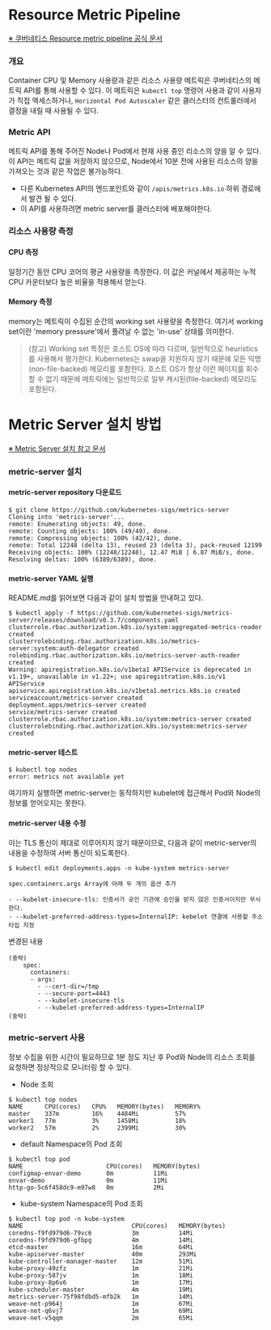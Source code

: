 # Resource Metric Pipeline

[※ 쿠버네티스 Resource metric pipeline 공식 문서](https://kubernetes.io/ko/docs/tasks/debug-application-cluster/resource-metrics-pipeline/)

### 개요

Container CPU 및 Memory 사용량과 같은 리소스 사용량 메트릭은 쿠버네티스의 메트릭 API를 통해 사용할 수 있다. 이 메트릭은 `kubectl top` 명령어 사용과 같이 사용자가 직접 액세스하거나, `Horizontal Pod Autoscaler` 같은 클러스터의 컨트롤러에서 결정을 내릴 때 사용될 수 있다.

### Metric API

메트릭 API를 통해 주어진 Node나 Pod에서 현재 사용 중인 리소스의 양을 알 수 있다. 이 API는 메트릭 값을 저장하지 않으므로, Node에서 10분 전에 사용된 리소스의 양을 가져오는 것과 같은 작업은 불가능하다.

* 다른 Kubernetes API의 엔드포인트와 같이 `/apis/metrics.k8s.io` 하위 경로에서 발견 될 수 있다.
* 이 API를 사용하려면 metric server를 클러스터에 배포해야한다.

### 리소스 사용량 측정

#### CPU 측정

일정기간 동안 CPU 코어의 평균 사용량을 측정한다. 이 값은 커널에서 제공하는 누적 CPU 카운터보다 높은 비율을 적용해서 얻는다.

#### Memory 측정

memory는 메트릭이 수집된 순간의 working set 사용량을 측정한다. 여기서 working set이란 'memory pressure'에서 풀려날 수 없는 'in-use' 상태를 의미한다. 

> (참고) Working set 특정은 호스트 OS에 따라 다르며, 일반적으로 heuristics를 사용해서 평가한다. Kubernetes는 swap을 지원하지 않기 때문에 모든 익명(non-file-backed) 메모리를 포함한다. 호스트 OS가 항상 이런 페이지를 회수할 수 없기 때문에 메트릭에는 일반적으로 일부 캐시된(file-backed) 메모리도 포함된다. 

# Metric Server 설치 방법

[※ Metric Server 설치 참고 문서](https://blog.naver.com/isc0304/221860790762)

### metric-server 설치

#### metric-server repository 다운로드

```
$ git clone https://github.com/kubernetes-sigs/metrics-server
Cloning into 'metrics-server'...
remote: Enumerating objects: 49, done.
remote: Counting objects: 100% (49/49), done.
remote: Compressing objects: 100% (42/42), done.
remote: Total 12248 (delta 13), reused 23 (delta 3), pack-reused 12199
Receiving objects: 100% (12248/12248), 12.47 MiB | 6.87 MiB/s, done.
Resolving deltas: 100% (6389/6389), done.
```

#### metric-server YAML 실행

README.md를 읽어보면 다음과 같이 설치 방법을 안내하고 있다.
```
$ kubectl apply -f https://github.com/kubernetes-sigs/metrics-server/releases/download/v0.3.7/components.yaml
clusterrole.rbac.authorization.k8s.io/system:aggregated-metrics-reader created
clusterrolebinding.rbac.authorization.k8s.io/metrics-server:system:auth-delegator created
rolebinding.rbac.authorization.k8s.io/metrics-server-auth-reader created
Warning: apiregistration.k8s.io/v1beta1 APIService is deprecated in v1.19+, unavailable in v1.22+; use apiregistration.k8s.io/v1 APIService
apiservice.apiregistration.k8s.io/v1beta1.metrics.k8s.io created
serviceaccount/metrics-server created
deployment.apps/metrics-server created
service/metrics-server created
clusterrole.rbac.authorization.k8s.io/system:metrics-server created
clusterrolebinding.rbac.authorization.k8s.io/system:metrics-server created
```

#### metric-server 테스트
```
$ kubectl top nodes
error: metrics not available yet
```

여기까지 실행하면 metric-server는 동작하지만 kubelet에 접근해서 Pod와 Node의 정보를 얻어오지는 못한다.  

#### metric-server 내용 수정
이는 TLS 통신이 제대로 이루어지지 않기 때문이므로, 다음과 같이 metric-server의 내용을 수정하여 서버 통신이 되도록한다.

```
$ kubectl edit deployments.apps -n kube-system metrics-server

spec.containers.args Array에 아래 두 개의 옵션 추가

- --kubelet-insecure-tls: 인증서가 공인 기관에 승인을 받지 않은 인증서이지만 무시한다.
- --kubelet-preferred-address-types=InternalIP: kebelet 연결에 사용할 주소 타입 지정
```

변경된 내용
```
(중략)
    spec:
      containers:
      - args:
        - --cert-dir=/tmp
        - --secure-port=4443
        - --kubelet-insecure-tls
        - --kubelet-preferred-address-types=InternalIP
(중략)
```

### metric-servert 사용
정보 수집을 위한 시간이 필요하므로 1분 정도 지난 후 Pod와 Node의 리소스 조회를 요청하면 정상적으로 모니터링 할 수 있다. 

* Node 조회
```
$ kubectl top nodes
NAME      CPU(cores)   CPU%   MEMORY(bytes)   MEMORY%
master    337m         16%    4484Mi          57%
worker1   77m          3%     1458Mi          18%
worker2   57m          2%     2399Mi          30%
```

* default Namespace의 Pod 조회
```
$ kubectl top pod
NAME                       CPU(cores)   MEMORY(bytes)
configmap-envar-demo       0m           11Mi
envar-demo                 0m           11Mi
http-go-5c6f458dc9-m97w8   0m           2Mi
```

* kube-system Namespace의 Pod 조회
```
$ kubectl top pod -n kube-system
NAME                              CPU(cores)   MEMORY(bytes)
coredns-f9fd979d6-79vc6           3m           14Mi
coredns-f9fd979d6-gfbpg           4m           14Mi
etcd-master                       16m          64Mi
kube-apiserver-master             40m          293Mi
kube-controller-manager-master    12m          51Mi
kube-proxy-49zfz                  1m           21Mi
kube-proxy-587jv                  1m           18Mi
kube-proxy-8p6v6                  1m           17Mi
kube-scheduler-master             4m           19Mi
metrics-server-75f98fdbd5-mfb2k   1m           14Mi
weave-net-p964j                   1m           67Mi
weave-net-q6vj7                   1m           69Mi
weave-net-v5qqm                   2m           65Mi
```